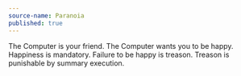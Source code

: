 ```yaml
---
source-name: Paranoia
published: true
---
```

The Computer is your friend. The Computer wants you to be happy. Happiness is mandatory. Failure to be happy is treason. Treason is punishable by summary execution.
